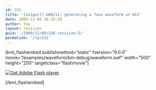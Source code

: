 ```yaml
---
id: 331
title: '[snippit] &#8211; generating a faux waveform in AS3'
date: 2009-12-08 16:10:38
author: Tea
layout: revision
guid: '/2009/12/08/326-revision-5/'
permalink: '/?p=331'
---
```


\[kml\_flashembed publishmethod=”static” fversion=”9.0.0″ movie=”/examples/waveform/bin-debug/waveform.swf” width=”500″ height=”250″ targetclass=”flashmovie”\]

[![Get Adobe Flash player](http://www.adobe.com/images/shared/download_buttons/get_flash_player.gif)](http://adobe.com/go/getflashplayer)

\[/kml\_flashembed\]